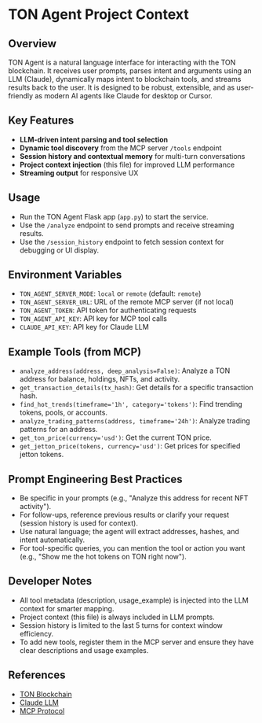 # TON Agent Project Context

## Overview
TON Agent is a natural language interface for interacting with the TON blockchain. It receives user prompts, parses intent and arguments using an LLM (Claude), dynamically maps intent to blockchain tools, and streams results back to the user. It is designed to be robust, extensible, and as user-friendly as modern AI agents like Claude for desktop or Cursor.

## Key Features
- **LLM-driven intent parsing and tool selection**
- **Dynamic tool discovery** from the MCP server `/tools` endpoint
- **Session history and contextual memory** for multi-turn conversations
- **Project context injection** (this file) for improved LLM performance
- **Streaming output** for responsive UX

## Usage
- Run the TON Agent Flask app (`app.py`) to start the service.
- Use the `/analyze` endpoint to send prompts and receive streaming results.
- Use the `/session_history` endpoint to fetch session context for debugging or UI display.

## Environment Variables
- `TON_AGENT_SERVER_MODE`: `local` or `remote` (default: `remote`)
- `TON_AGENT_SERVER_URL`: URL of the remote MCP server (if not local)
- `TON_AGENT_TOKEN`: API token for authenticating requests
- `TON_AGENT_API_KEY`: API key for MCP tool calls
- `CLAUDE_API_KEY`: API key for Claude LLM

## Example Tools (from MCP)
- `analyze_address(address, deep_analysis=False)`: Analyze a TON address for balance, holdings, NFTs, and activity.
- `get_transaction_details(tx_hash)`: Get details for a specific transaction hash.
- `find_hot_trends(timeframe='1h', category='tokens')`: Find trending tokens, pools, or accounts.
- `analyze_trading_patterns(address, timeframe='24h')`: Analyze trading patterns for an address.
- `get_ton_price(currency='usd')`: Get the current TON price.
- `get_jetton_price(tokens, currency='usd')`: Get prices for specified jetton tokens.

## Prompt Engineering Best Practices
- Be specific in your prompts (e.g., "Analyze this address for recent NFT activity").
- For follow-ups, reference previous results or clarify your request (session history is used for context).
- Use natural language; the agent will extract addresses, hashes, and intent automatically.
- For tool-specific queries, you can mention the tool or action you want (e.g., "Show me the hot tokens on TON right now").

## Developer Notes
- All tool metadata (description, usage_example) is injected into the LLM context for smarter mapping.
- Project context (this file) is always included in LLM prompts.
- Session history is limited to the last 5 turns for context window efficiency.
- To add new tools, register them in the MCP server and ensure they have clear descriptions and usage examples.

## References
- [TON Blockchain](https://ton.org/)
- [Claude LLM](https://www.anthropic.com/)
- [MCP Protocol](https://promptengineering.org/what-are-large-language-model-llm-agents/)


